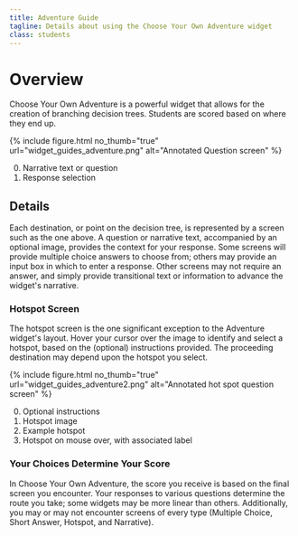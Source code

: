 ```yaml
---
title: Adventure Guide
tagline: Details about using the Choose Your Own Adventure widget
class: students
---
```

# Overview

Choose Your Own Adventure is a powerful widget that allows for the creation of branching decision trees. Students are scored based on where they end up.

{% include figure.html
	no_thumb="true"
	url="widget_guides_adventure.png"
	alt="Annotated Question screen"
%}

0. Narrative text or question
0. Response selection

## Details

Each destination, or point on the decision tree, is represented by a screen such as the one above. A question or narrative text, accompanied by an optional image, provides the context for your response. Some screens will provide multiple choice answers to choose from; others may provide an input box in which to enter a response. Other screens may not require an answer, and simply provide transitional text or information to advance the widget's narrative.

### Hotspot Screen

The hotspot screen is the one significant exception to the Adventure widget's layout. Hover your cursor over the image to identify and select a hotspot, based on the (optional) instructions provided. The proceeding destination may depend upon the hotspot you select.

{% include figure.html
	no_thumb="true"
	url="widget_guides_adventure2.png"
	alt="Annotated hot spot question screen"
%}

0. Optional instructions
0. Hotspot image
0. Example hotspot
0. Hotspot on mouse over, with associated label

### Your Choices Determine Your Score

In Choose Your Own Adventure, the score you receive is based on the final screen you encounter. Your responses to various questions determine the route you take; some widgets may be more linear than others. Additionally, you may or may not encounter screens of every type (Multiple Choice, Short Answer, Hotspot, and Narrative).
